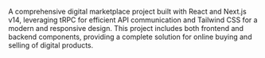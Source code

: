A comprehensive digital marketplace project built with React and Next.js v14, leveraging tRPC for efficient API communication and Tailwind CSS for a modern and responsive design. This project includes both frontend and backend components, providing a complete solution for online buying and selling of digital products.
